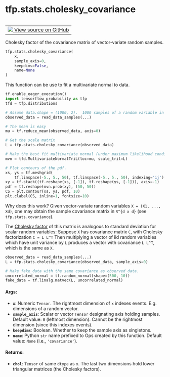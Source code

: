 <div itemscope itemtype="http://developers.google.com/ReferenceObject">
<meta itemprop="name" content="tfp.stats.cholesky_covariance" />
<meta itemprop="path" content="Stable" />
</div>

# tfp.stats.cholesky_covariance


<table class="tfo-notebook-buttons tfo-api" align="left">

<td>
  <a target="_blank" href="https://github.com/tensorflow/probability/blob/master/tensorflow_probability/python/stats/sample_stats.py">
    <img src="https://www.tensorflow.org/images/GitHub-Mark-32px.png" />
    View source on GitHub
  </a>
</td></table>



Cholesky factor of the covariance matrix of vector-variate random samples.

``` python
tfp.stats.cholesky_covariance(
    x,
    sample_axis=0,
    keepdims=False,
    name=None
)
```



<!-- Placeholder for "Used in" -->

This function can be use to fit a multivariate normal to data.

```python
tf.enable_eager_execution()
import tensorflow_probability as tfp
tfd = tfp.distributions

# Assume data.shape = (1000, 2).  1000 samples of a random variable in R^2.
observed_data = read_data_samples(...)

# The mean is easy
mu = tf.reduce_mean(observed_data, axis=0)

# Get the scale matrix
L = tfp.stats.cholesky_covariance(observed_data)

# Make the best fit multivariate normal (under maximum likelihood condition).
mvn = tfd.MultivariateNormalTriL(loc=mu, scale_tril=L)

# Plot contours of the pdf.
xs, ys = tf.meshgrid(
    tf.linspace(-5., 5., 50), tf.linspace(-5., 5., 50), indexing='ij')
xy = tf.stack((tf.reshape(xs, [-1]), tf.reshape(ys, [-1])), axis=-1)
pdf = tf.reshape(mvn.prob(xy), (50, 50))
CS = plt.contour(xs, ys, pdf, 10)
plt.clabel(CS, inline=1, fontsize=10)
```

Why does this work?
Given vector-variate random variables `X = (X1, ..., Xd)`, one may obtain the
sample covariance matrix in `R^{d x d}` (see `tfp.stats.covariance`).

The [Cholesky factor](https://en.wikipedia.org/wiki/Cholesky_decomposition)
of this matrix is analogous to standard deviation for scalar random variables:
Suppose `X` has covariance matrix `C`, with Cholesky factorization `C = L L^T`
Then multiplying a vector of iid random variables which have unit variance by
`L` produces a vector with covariance `L L^T`, which is the same as `X`.

```python
observed_data = read_data_samples(...)
L = tfp.stats.cholesky_covariance(observed_data, sample_axis=0)

# Make fake_data with the same covariance as observed_data.
uncorrelated_normal = tf.random_normal(shape=(500, 10))
fake_data = tf.linalg.matvec(L, uncorrelated_normal)
```

#### Args:


* <b>`x`</b>:  Numeric `Tensor`.  The rightmost dimension of `x` indexes events. E.g.
  dimensions of a random vector.
* <b>`sample_axis`</b>: Scalar or vector `Tensor` designating axis holding samples.
  Default value: `0` (leftmost dimension). Cannot be the rightmost dimension
    (since this indexes events).
* <b>`keepdims`</b>:  Boolean.  Whether to keep the sample axis as singletons.
* <b>`name`</b>: Python `str` name prefixed to Ops created by this function.
      Default value: `None` (i.e., `'covariance'`).


#### Returns:


* <b>`chol`</b>:  `Tensor` of same `dtype` as `x`.  The last two dimensions hold
  lower triangular matrices (the Cholesky factors).